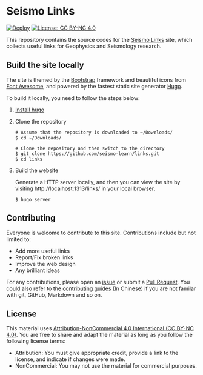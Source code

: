 # Seismo Links

[![Deploy](https://github.com/seismo-learn/links/actions/workflows/deploy.yml/badge.svg)](https://github.com/seismo-learn/links/actions/workflows/deploy.yml)
[![License: CC BY-NC 4.0](https://img.shields.io/badge/License-CC%20BY--NC%204.0-blue.svg)](https://creativecommons.org/licenses/by-nc/4.0/deed.en)

This repository contains the source codes for the [Seismo Links](https://seismo-learn.org/links/)
site, which collects useful links for Geophysics and Seismology research.

## Build the site locally

The site is themed by the [Bootstrap](https://getbootstrap.com/) framework and
beautiful icons from [Font Awesome](https://fontawesome.com/), and powered by
the fastest static site generator [Hugo](https://gohugo.io/).

To build it locally, you need to follow the steps below:

1.  [Install hugo](https://gohugo.io/getting-started/installing/)

2.  Clone the repository

    ```
    # Assume that the repository is downloaded to ~/Downloads/
    $ cd ~/Downloads/

    # Clone the repository and then switch to the directory
    $ git clone https://github.com/seismo-learn/links.git
    $ cd links

3.  Build the website
  
    Generate a HTTP server locally, and then you can view the site by visiting
    http://localhost:1313/links/ in your local browser.
    ```
    $ hugo server
    ```

## Contributing

Everyone is welcome to contribute to this site. Contributions include but not limited to:

- Add more useful links
- Report/Fix broken links
- Improve the web design
- Any brilliant ideas

For any contributions, please open an [issue](https://github.com/seismo-learn/links/issues)
or submit a [Pull Request](https://github.com/seismo-learn/links/pulls).
You could also refer to the [contributing guides](https://seismo-learn.org/contributing/) (In Chinese)
if you are not familar with git, GitHub, Markdown and so on.


## License

This material uses [Attribution-NonCommercial 4.0 International (CC BY-NC 4.0)](https://creativecommons.org/licenses/by-nc/4.0/deed.en).
You are free to share and adapt the material as long as you follow the following
license terms:

- Attribution: You must give appropriate credit, provide a link to the license, and indicate if changes were made.
- NonCommercial: You may not use the material for commercial purposes.
